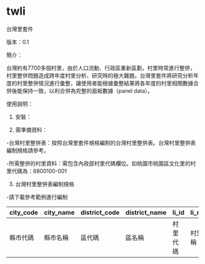 # twli

台灣里套件

版本：0.1

簡介：

台灣約有7700多個村里，由於人口流動、行政區重新區劃，村里時常進行整併，村里整併問題造成跨年度村里分析、研究時的極大難題。台灣里套件將研究分析年度的村里整併情況進行彙整，讓使用者能根據彙整結果將各年度的村里相關數據合併後能保持一致，以利合併為完整的面板數據（panel data）。

使用說明：

1. 安裝：
  
2. 需準備資料：
  
-台灣村里整併表：按照台灣里套件規格編制的台灣村里整併表。台灣村里整併表編制規格請參考。

-所需整併的村里資料：需包含內政部村里代碼欄位。如桃園市桃園區文化里的村里代碼為：6800100-001

3. 台灣村里整併表編制規格
  
-請下載參考範例進行編制
  
| city_code | city_name | district_code | district_name | li_id | li_name | li_id_dgb |
| ------------- | ------------- | ------------- | ------------- | ------------- | ------------- | ------------- |
| 縣市代碼 | 縣市名稱 | 區代碼 | 區名稱 | 村里代碼 | 村里名稱 | 主計處村里代碼 |
  
  
  
  
  
  



